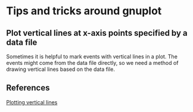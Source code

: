 # Tips and tricks around gnuplot

## Plot vertical lines at x-axis points specified by a data file
Sometimes it is helpful to mark events with vertical lines in a plot.
The events might come from the data file directly, so we need a method
of drawing vertical lines based on the data file.


## References

[Plotting vertical lines](https://stackoverflow.com/questions/35105672/vertical-lines-from-data-in-file-in-time-series-plot-using-gnuplot/35110625)

